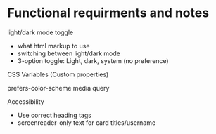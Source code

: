 # Functional requirments and notes

light/dark mode toggle
- what html markup to use
- switching between light/dark mode
- 3-option toggle: Light, dark, system (no preference)

CSS Variables (Custom properties)

prefers-color-scheme media query

Accessibility
- Use correct heading tags
- screenreader-only text for card titles/username